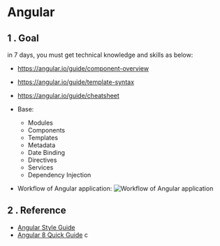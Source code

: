# Angular

## 1 . Goal

in 7 days, you must get technical knowledge and skills as below:
 - https://angular.io/guide/component-overview
 - https://angular.io/guide/template-syntax
 - https://angular.io/guide/cheatsheet
 - Base:
    - Modules
    - Components
    - Templates
    - Metadata
    - Date Binding
    - Directives
    - Services
    - Dependency Injection

 - Workflow of Angular application:
![Workflow of Angular application](https://www.tutorialspoint.com/angular8/images/angular_application.jpg)

 ## 2 . Reference
 - [Angular Style Guide](https://github.com/johnpapa/angular-styleguide)
 - [Angular 8 Quick Guide](https://www.tutorialspoint.com/angular8/angular8_quick_guide.htm)
 c